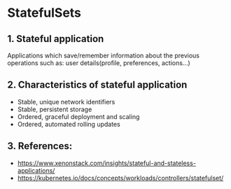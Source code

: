 # StatefulSets
## 1. Stateful application
Applications which save/remember information about the previous operations such as:
user details(profile, preferences, actions...)
## 2. Characteristics of stateful application
- Stable, unique network identifiers
- Stable, persistent storage
- Ordered, graceful deployment and scaling
- Ordered, automated rolling updates

## 3. References:
- https://www.xenonstack.com/insights/stateful-and-stateless-applications/
- https://kubernetes.io/docs/concepts/workloads/controllers/statefulset/